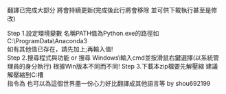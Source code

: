 翻譯已完成大部分 
將會持續更新(完成後此行將會移除 並可供下載執行甚至是修改)

Step 1.設定環境變數 名稱PATH值為Python.exe的路徑如C:\ProgramData\Anaconda3   
       如有其他值已存在，請先加上;再輸入值!  
Step 2.搜尋程式與功能 or 搜尋 Windows\輸入cmd並按滑鼠右鍵選擇(以系統管理員的身分執行) 
       根據Win版本不同而不同! 
Step 3.下載本zip檔要先解壓縮 建議解壓縮到C:槽      
       指令為
也可以為這個世界盡一份心力好比翻譯成其他語言等
by shou692199
